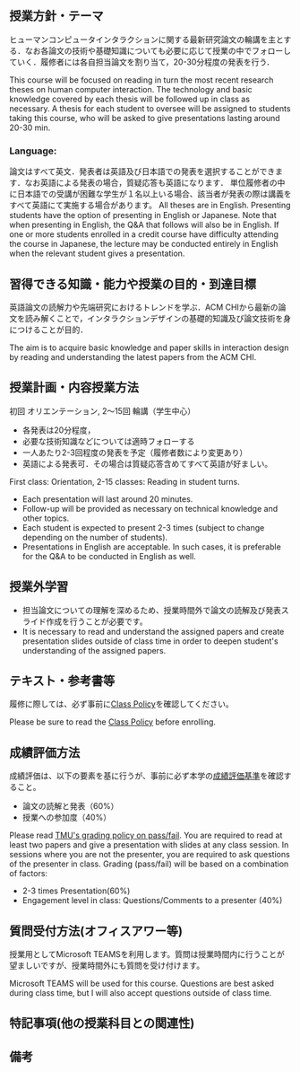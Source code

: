 ## 授業方針・テーマ

ヒューマンコンピュータインタラクションに関する最新研究論文の輪講を主とする．なお各論文の技術や基礎知識についても必要に応じて授業の中でフォローしていく．履修者には各自担当論文を割り当て，20-30分程度の発表を行う．

This course will be focused on reading in turn the most recent research theses on human computer interaction. The technology and basic knowledge covered by each thesis will be followed up in class as necessary. A thesis for each student to oversee will be assigned to students taking this course, who will be asked to give presentations lasting around 20-30 min.

### Language:
論文はすべて英文．発表者は英語及び日本語での発表を選択することができます．なお英語による発表の場合，質疑応答も英語になります．
単位履修者の中に日本語での受講が困難な学生が１名以上いる場合、該当者が発表の際は講義をすべて英語にて実施する場合があります。
All theses are in English. Presenting students have the option of presenting in English or Japanese. Note that when presenting in English, the Q&A that follows will also be in English.
If one or more students enrolled in a credit course have difficulty attending the course in Japanese, the lecture may be conducted entirely in English when the relevant student gives a presentation.


## 習得できる知識・能力や授業の目的・到達目標
英語論文の読解力や先端研究におけるトレンドを学ぶ．ACM CHIから最新の論文を読み解くことで，インタラクションデザインの基礎的知識及び論文技術を身につけることが目的．

The aim is to acquire basic knowledge and paper skills in interaction design by reading and understanding the latest papers from the ACM CHI.


## 授業計画・内容授業方法 
初回 オリエンテーション, 2〜15回 輪講（学生中心）
* 各発表は20分程度，
* 必要な技術知識などについては適時フォローする
* 一人あたり2-3回程度の発表を予定（履修者数により変更あり）
* 英語による発表可．その場合は質疑応答含めてすべて英語が好ましい。

First class: Orientation, 2-15 classes: Reading in student turns.

* Each presentation will last around 20 minutes.
* Follow-up will be provided as necessary on technical knowledge and other topics.
* Each student is expected to present 2-3 times (subject to change depending on the number of students).
* Presentations in English are acceptable. In such cases, it is preferable for the Q&A to be conducted in English as well.


## 授業外学習
* 担当論文についての理解を深めるため、授業時間外で論文の読解及び発表スライド作成を行うことが必要です。
* It is necessary to read and understand the assigned papers and create presentation slides outside of class time in order to deepen student's understanding of the assigned papers.

## テキスト・参考書等
履修に際しては、必ず事前に<a href="https://tetsuakibaba.jp/ws/doku.php?id=lecture:%E3%82%A4%E3%83%B3%E3%82%BF%E3%83%95%E3%82%A7%E3%83%BC%E3%82%B9%E3%83%87%E3%82%B6%E3%82%A4%E3%83%B3%E7%89%B9%E8%AB%96:readme">Class Policy</a>を確認してください。


Please be sure to read the <a href="https://tetsuakibaba.jp/ws/doku.php?id=lecture:%E3%82%A4%E3%83%B3%E3%82%BF%E3%83%95%E3%82%A7%E3%83%BC%E3%82%B9%E3%83%87%E3%82%B6%E3%82%A4%E3%83%B3%E7%89%B9%E8%AB%96:readme">Class Policy</a> before enrolling.

## 成績評価方法
成績評価は、以下の要素を基に行うが、事前に必ず本学の<a href="https://www.tmu.ac.jp/extra/download.html?d=assets/files/download/academics/daigakuinhyoukakijun_se.pdf">成績評価基準</a>を確認すること。
* 論文の読解と発表（60%）
* 授業への参加度（40%）


Please read <a href="https://www.tmu.ac.jp/extra/download.html?d=assets/files/download/academics/daigakuinhyoukakijun_se.pdf">TMU's grading policy on pass/fail</a>.
You are required to read at least two papers and give a presentation with slides at any class session.
In sessions where you are not the presenter, you are required to ask questions of the presenter in class.
Grading (pass/fail) will be based on a combination of factors:
* 2-3 times Presentation(60%)
* Engagement level in class: Questions/Comments to a presenter (40%)


## 質問受付方法(オフィスアワー等)
授業用としてMicrosoft TEAMSを利用します。質問は授業時間内に行うことが望ましいですが、授業時間外にも質問を受け付けます。

Microsoft TEAMS will be used for this course. Questions are best asked during class time, but I will also accept questions outside of class time.

## 特記事項(他の授業科目との関連性)

## 備考